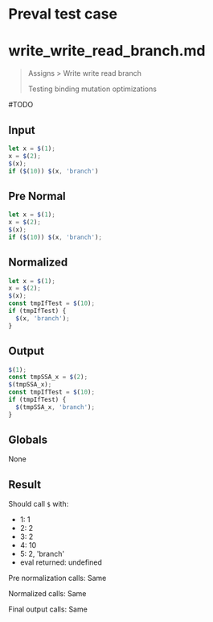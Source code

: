 # Preval test case

# write_write_read_branch.md

> Assigns > Write write read branch
>
> Testing binding mutation optimizations

#TODO

## Input

`````js filename=intro
let x = $(1);
x = $(2);
$(x);
if ($(10)) $(x, 'branch')
`````

## Pre Normal

`````js filename=intro
let x = $(1);
x = $(2);
$(x);
if ($(10)) $(x, 'branch');
`````

## Normalized

`````js filename=intro
let x = $(1);
x = $(2);
$(x);
const tmpIfTest = $(10);
if (tmpIfTest) {
  $(x, 'branch');
}
`````

## Output

`````js filename=intro
$(1);
const tmpSSA_x = $(2);
$(tmpSSA_x);
const tmpIfTest = $(10);
if (tmpIfTest) {
  $(tmpSSA_x, 'branch');
}
`````

## Globals

None

## Result

Should call `$` with:
 - 1: 1
 - 2: 2
 - 3: 2
 - 4: 10
 - 5: 2, 'branch'
 - eval returned: undefined

Pre normalization calls: Same

Normalized calls: Same

Final output calls: Same
